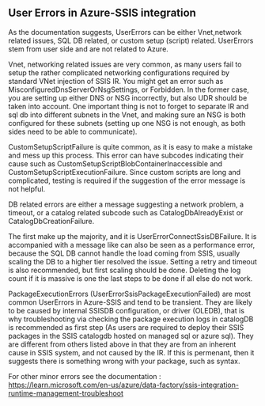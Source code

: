 ## User Errors in Azure-SSIS integration

As the documentation suggests, UserErrors can be either Vnet,network related issues, SQL DB related, or custom setup (script) related. UserErrors stem from user side and are not related to Azure.

Vnet, networking related issues are very common, as many users fail to setup the rather complicated networking configurations required by standard VNet injection of SSIS IR. You might get an error such as MisconfiguredDnsServerOrNsgSettings, or Forbidden. In the former case, you are setting up either DNS or NSG incorrectly, but also UDR should be taken into account. One important thing is not to forget to separate IR and sql db into different subnets in the Vnet, and making sure an NSG is both configured for these subnets (setting up one NSG is not enough, as both sides need to be able to communicate).

CustomSetupScriptFailure is quite common, as it is easy to make a mistake and mess up this process. This error can have subcodes indicating their cause such as CustomSetupScriptBlobContainerInaccessible and CustomSetupScriptExecutionFailure. Since custom scripts are long and complicated, testing is required if the suggestion of the error message is not helpful.

DB related errors are either a message suggesting a network problem, a timeout, or a catalog related subcode such as CatalogDbAlreadyExist or CatalogDbCreationFailure.

The first make up the majority, and it is UserErrorConnectSsisDBFailure. It is accompanied with a message like   can also be seen as a performance error, because the SQL DB cannot handle the load coming from SSIS, usually scaling the DB to a higher tier resolved the issue. Setting a retry and timeout is also recommended, but first scaling should be done. Deleting the log count if it is massive is one the last steps to be done if all else do not work.

PackageExecutionErrors (UserErrorSsisPackageExecutionFailed) are most common UserErrors in Azure-SSIS and tend to be transient. They are likely to be caused by internal SSISDB configuration, or driver (OLEDB), that is why troubleshooting via checking the package execution logs in catalogDB is recommended as first step (As users are required to deploy their SSIS packages in the SSIS catalogdb hosted on managed sql or azure sql). They are different from others listed above in that they are from an inherent cause in SSIS system, and not caused by the IR. If this is permenant, then it suggests there is something wrong with your package, such as syntax.



For other minor errors see the documentation : https://learn.microsoft.com/en-us/azure/data-factory/ssis-integration-runtime-management-troubleshoot
